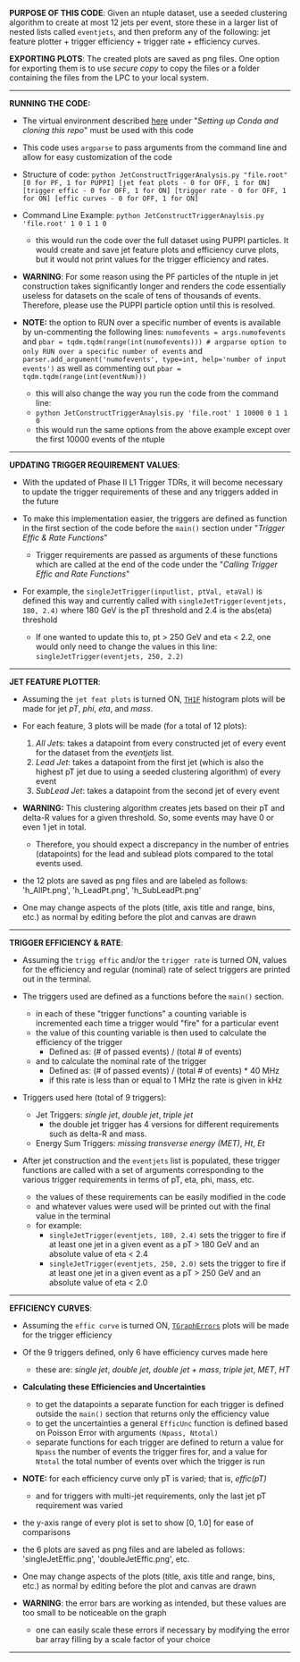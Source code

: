 **PURPOSE OF THIS CODE**: 
Given an ntuple dataset, use a seeded clustering algorithm to create at most 12 jets per event, store these in a larger list of nested lists called `eventjets`, and then preform any of the following: jet feature plotter + trigger efficiency + trigger rate + efficiency curves.

**EXPORTING PLOTS**:
The created plots are saved as png files. One option for exporting them is to use *secure copy* to copy the files or a folder containing the files from the LPC to your local system. 

---
**RUNNING THE CODE:**
- The virtual environment described [here](https://github.com/mjmiranda14/L1JetTag/blob/main/README.md) under "*Setting up Conda and cloning this repo*" must be used with this code

- This code uses `argparse` to pass arguments from the command line and allow for easy customization of the code

- Structure of code: `python JetConstructTriggerAnalysis.py "file.root" [0 for PF, 1 for PUPPI] [jet feat plots - 0 for OFF, 1 for ON] [trigger effic - 0 for OFF, 1 for ON] [trigger rate - 0 for OFF, 1 for ON] [effic curves - 0 for OFF, 1 for ON]`

- Command Line Example: `python JetConstructTriggerAnaylsis.py 'file.root' 1 0 1 1 0`
	- this would run the code over the full dataset using PUPPI particles. It would create and save jet feature plots and efficiency curve plots, but it would not print values for the trigger efficiency and rates. 

- **WARNING**: For some reason using the PF particles of the ntuple in jet construction takes significantly longer and renders the code essentially useless for datasets on the scale of tens of thousands of events. Therefore, please use the PUPPI particle option until this is resolved.

- **NOTE:** the option to RUN over a specific number of events is available by un-commenting the following lines: `numofevents = args.numofevents` and `pbar = tqdm.tqdm(range(int(numofevents))) # argparse option to only RUN over a specific number of events` and `parser.add_argument('numofevents', type=int, help='number of input events')` as well as commenting out `pbar = tqdm.tqdm(range(int(eventNum)))`
	- this will also change the way you run the code from the command line:
	- `python JetConstructTriggerAnaylsis.py 'file.root' 1 10000 0 1 1 0`
	- this would run the same options from the above example except over the first 10000 events of the ntuple
---
**UPDATING TRIGGER REQUIREMENT VALUES**:
- With the updated of Phase II L1 Trigger TDRs, it will become necessary to update the trigger requirements of these and any triggers added in the future

- To make this implementation easier, the triggers are defined as function in the first section of the code before the `main()` section under "*Trigger Effic & Rate Functions*"
	- Trigger requirements are passed as arguments of these functions which are called at the end of the code under the "*Calling Trigger Effic and Rate Functions*"

- For example, the `singleJetTrigger(inputlist, ptVal, etaVal)` is defined this way and currently called with `singleJetTrigger(eventjets, 180, 2.4)` where 180 GeV is the pT threshold and 2.4 is the abs(eta) threshold
	- If one wanted to update this to, pt > 250 GeV and eta < 2.2, one would only need to change the values in this line: `singleJetTrigger(eventjets, 250, 2.2)`
---
**JET FEATURE PLOTTER**:
- Assuming the `jet feat plots` is turned ON, [`TH1F`](https://root.cern.ch/root/htmldoc/guides/users-guide/Histograms.html) histogram plots will be made for jet *pT*, *phi*, *eta*, and *mass*.

- For each feature, 3 plots will be made (for a total of 12 plots):
	1. *All Jet*s: takes a datapoint from every constructed jet of every event for the dataset from the *eventjets* list.
	2. *Lead Jet*: takes a datapoint from the first jet (which is also the highest pT jet due to using a seeded clustering algorithm) of every event 
	3. *SubLead Jet*: takes a datapoint from the second jet of every event

- **WARNING:** This clustering algorithm creates jets based on their pT and delta-R values for a given threshold. So, some events may have 0 or even 1 jet in total.
	- Therefore, you should expect a discrepancy in the number of entries (datapoints) for the lead and sublead plots compared to the total events used.

- the 12 plots are saved as png files and are labeled as follows: 'h_AllPt.png', 'h_LeadPt.png', 'h_SubLeadPt.png'

- One may change aspects of the plots (title, axis title and range, bins, etc.) as normal by editing before the plot and canvas are drawn
---
**TRIGGER EFFICIENCY & RATE**:
- Assuming the `trigg effic` and/or the `trigger rate` is turned ON, values for the efficiency and regular (nominal) rate of select triggers are printed out in the terminal.

- The triggers used are defined as a functions before the `main()` section.
	- in each of these "trigger functions" a counting variable is incremented each time a trigger would "fire" for a particular event
	- the value of this counting variable is then used to calculate the efficiency of the trigger
		- Defined as: (# of passed events) / (total # of events)
	- and to calculate the nominal rate of the trigger
		- Defined as: (# of passed events) / (total # of events) * 40 MHz
		- if this rate is less than or equal to 1 MHz the rate is given in kHz

- Triggers used here (total of 9 triggers):
	- Jet Triggers: *single jet*, *double jet*, *triple jet*
		- the double jet trigger has 4 versions for different requirements such as delta-R and mass. 
	- Energy Sum Triggers: *missing transverse energy (MET)*, *Ht*, *Et*

- After jet construction and the `eventjets` list is populated, these trigger functions are called with a set of arguments corresponding to the various trigger requirements in terms of pT, eta, phi, mass, etc.
	- the values of these requirements can be easily modified in the code
	- and whatever values were used will be printed out with the final value in the terminal
	- for example: 
		- `singleJetTrigger(eventjets, 180, 2.4)` sets the trigger to fire if at least one jet in a given event as a pT > 180 GeV and an absolute value of eta < 2.4
		- `singleJetTrigger(eventjets, 250, 2.0)` sets the trigger to fire if at least one jet in a given event as a pT > 250 GeV and an absolute value of eta < 2.0

---
**EFFICIENCY CURVES**:
- Assuming the `effic curve` is turned ON, [`TGraphErrors`](https://root.cern.ch/root/html534/guides/users-guide/Graphs.html) plots will be made for the trigger efficiency

- Of the 9 triggers defined, only 6 have efficiency curves made here
	- these are: *single jet*,  *double jet*, *double jet + mass*, *triple jet*, *MET*, *HT*

- **Calculating these Efficiencies and Uncertainties**
	- to get the datapoints a separate function for each trigger is defined outside the `main()` section that returns only the efficiency value
	- to get the uncertainties a general `EfficUnc` function is defined based on Poisson Error with arguments `(Npass, Ntotal)`
	- separate functions for each trigger are defined to return a value for `Npass` the number of events the trigger fires for, and a value for `Ntotal` the total number of events over which the trigger is run

- **NOTE:** for each efficiency curve only pT is varied; that is, *effic(pT)*
	- and for triggers with multi-jet requirements, only the last jet pT requirement was varied

- the y-axis range of every plot is set to show [0, 1.0] for ease of comparisons

- the 6 plots are saved as png files and are labeled as follows: 'singleJetEffic.png', 'doubleJetEffic.png', etc.

- One may change aspects of the plots (title, axis title and range, bins, etc.) as normal by editing before the plot and canvas are drawn

- **WARNING**: the error bars are working as intended, but these values are too small to be noticeable on the graph
	- one can easily scale these errors if necessary by modifying the error bar array filling by a scale factor of your choice

---
